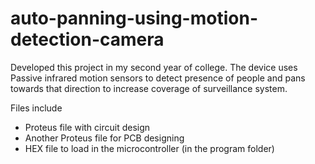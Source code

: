 # auto-panning-using-motion-detection-camera

Developed this project in my second year of college. The device uses Passive infrared motion sensors to detect presence of people and pans towards that direction to increase coverage of surveillance system.

Files include
- Proteus file with circuit design
- Another Proteus file for PCB designing
- HEX file to load in the microcontroller (in the program folder)
